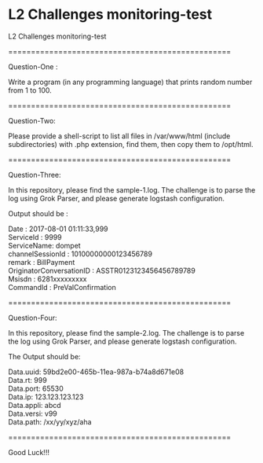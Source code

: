 # L2 Challenges monitoring-test

L2 Challenges monitoring-test

=================================================

Question-One :

Write a program (in any programming language) that prints random number from 1 to 100.

=================================================

Question-Two:

Please provide a shell-script to list all files in /var/www/html (include subdirectories) with .php extension, find them, then copy them to /opt/html.

=================================================

Question-Three:

In this repository, please find the sample-1.log.
The challenge is to parse the log using Grok Parser, and please generate logstash configuration.

Output should be :

 Date : 2017-08-01 01:11:33,999<br/>
 ServiceId : 9999<br/>
 ServiceName: dompet<br/>
 channelSessionId : 10100000000123456789<br/>
 remark : BillPayment<br/>
 OriginatorConversationID : ASSTR0123123456456789789<br/>
 Msisdn : 6281xxxxxxxxx<br/>
 CommandId : PreValConfirmation<br/>

=================================================

Question-Four:

In this repository, please find the sample-2.log.
The challenge is to parse the log using Grok Parser, and please generate logstash configuration.

The Output should be:

 Data.uuid: 59bd2e00-465b-11ea-987a-b74a8d671e08<br/>
 Data.rt: 999<br/>
 Data.port: 65530<br/>
 Data.ip: 123.123.123.123<br/>
 Data.appli: abcd<br/>
 Data.versi: v99<br/>
 Data.path: /xx/yy/xyz/aha<br/>

=================================================

Good Luck!!!
